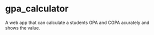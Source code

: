 # gpa_calculator
A web app that can calculate a students GPA and CGPA acurately and shows the value.
